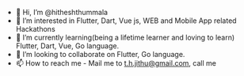 - 👋 Hi, I’m @hitheshthummala
- 👀 I’m interested in Flutter, Dart, Vue js, WEB and Mobile App related Hackathons
- 🌱 I’m currently learning(being a lifetime learner and loving to learn) Flutter, Dart, Vue, Go language.
- 💞️ I’m looking to collaborate on Flutter, Go language.
- 📫 How to reach me - Mail me to t.h.jithu@gmail.com, call me 

<!---
hitheshthummala/hitheshthummala is a ✨ special ✨ repository because its `README.md` (this file) appears on your GitHub profile.
You can click the Preview link to take a look at your changes.
--->
